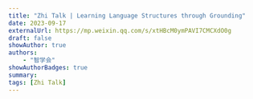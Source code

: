 ```yaml
---
title: "Zhi Talk | Learning Language Structures through Grounding"
date: 2023-09-17
externalUrl: https://mp.weixin.qq.com/s/xtHBcM0ymPAVI7CMCXdO0g
draft: false
showAuthor: true
authors:
    - "智学会"
showAuthorBadges: true
summary: 
tags: [Zhi Talk]
---
```


